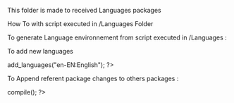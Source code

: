 This folder is made to received Languages packages

How To with script executed in /Languages Folder

To generate Language environnement from script executed in /Languages :

<?php

	SYSLangCompilator::build_environnement("../", "fr-FR:Français");

?>


To add new languages

<?php

	$lng = new SYSLangCompilator("../");
	$lng->add_languages("en-EN:English");

?>


To Append referent package changes to others packages :

<?php

	$lng = new SYSLangCompilator("../");
	$lng->compile();

?>